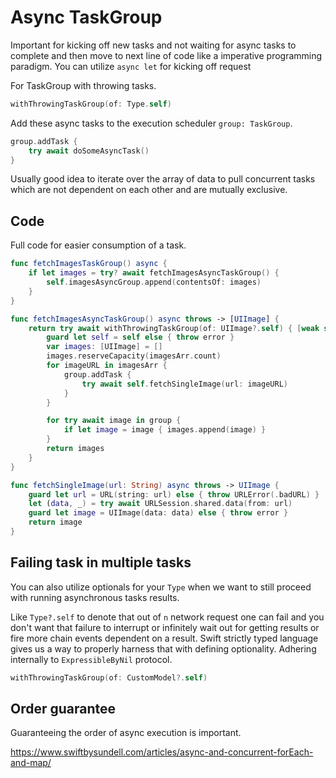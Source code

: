 # Async TaskGroup

Important for kicking off new tasks and not waiting for async tasks to complete and then move to next line of code like a imperative programming paradigm.
You can utilize `async let` for kicking off request

For TaskGroup with throwing tasks.
```swift
withThrowingTaskGroup(of: Type.self) 
```

Add these async tasks to the execution scheduler `group: TaskGroup`.
```swift
group.addTask {
	try await doSomeAsyncTask()
}
```
Usually good idea to iterate over the array of data to pull concurrent tasks which are not dependent on each other and are mutually exclusive.

## Code

Full code for easier consumption of a task.

```swift
func fetchImagesTaskGroup() async {
	if let images = try? await fetchImagesAsyncTaskGroup() {
		self.imagesAsyncGroup.append(contentsOf: images)
	}
}

func fetchImagesAsyncTaskGroup() async throws -> [UIImage] {
	return try await withThrowingTaskGroup(of: UIImage?.self) { [weak self] group in
		guard let self = self else { throw error }
		var images: [UIImage] = []
		images.reserveCapacity(imagesArr.count)
		for imageURL in imagesArr {
			group.addTask {
				try await self.fetchSingleImage(url: imageURL)
			}
		}

		for try await image in group {
			if let image = image { images.append(image) }
		}
		return images
	}
}

func fetchSingleImage(url: String) async throws -> UIImage {
	guard let url = URL(string: url) else { throw URLError(.badURL) }
	let (data, _) = try await URLSession.shared.data(from: url)
	guard let image = UIImage(data: data) else { throw error }
	return image
}

```



## Failing task in multiple tasks

You can also utilize optionals for your `Type` when we want to still proceed with running asynchronous tasks results.

Like `Type?.self` to denote that out of `n` network request one can fail and you don't want that failure to interrupt or infinitely wait out for getting results or fire more chain events dependent on a result. Swift strictly typed language gives us a way to properly harness that with defining optionality. Adhering internally to `ExpressibleByNil` protocol.

```swift
withThrowingTaskGroup(of: CustomModel?.self) 
```


## Order guarantee

Guaranteeing the order of async execution is important.

https://www.swiftbysundell.com/articles/async-and-concurrent-forEach-and-map/
